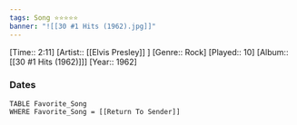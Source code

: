 ```yaml
---
tags: Song ⭐⭐⭐⭐⭐ 
banner: "![[30 #1 Hits (1962).jpg]]"
---
```

[Time:: 2:11]
[Artist:: [[Elvis Presley]] ]
[Genre:: Rock]
[Played:: 10]
[Album:: [[30 #1 Hits (1962)]]]
[Year:: 1962]
### Dates
````dataview
TABLE Favorite_Song
WHERE Favorite_Song = [[Return To Sender]]
````